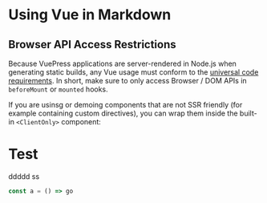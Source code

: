 # Using Vue in Markdown

## Browser API Access Restrictions

Because VuePress applications are server-rendered in Node.js when generating static builds, any Vue usage must conform to the [universal code requirements](https://ssr.vuejs.org/en/universal.html). In short, make sure to only access Browser / DOM APIs in `beforeMount` or `mounted` hooks.

If you are usinsg or demoing components that are not SSR friendly (for example containing custom directives), you can wrap them inside the built-in `<ClientOnly>` component:

# Test
ddddd
ss


```js
const a = () => go
```
